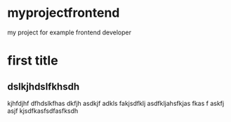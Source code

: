 # myprojectfrontend
my project for example frontend developer

<h1>first title</h1>
<h2>dslkjhdslfkhsdh</h2>
<p>kjhfdjhf dfhdslkfhas dkfjh asdkjf adkls fakjsdfklj asdfkljahsfkjas fkas f askfj asjf kjsdfkasfsdfasfksdh</p>

